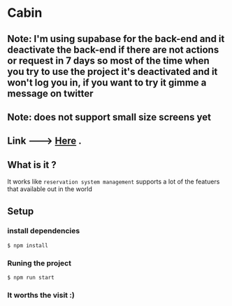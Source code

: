 # Cabin

## Note: I'm using supabase for the back-end and it deactivate the back-end if there are not actions or request in 7 days so most of the time when you try to use the project it's deactivated and it won't log you in, if you want to try it gimme a message on twitter 

 
## Note: does not support small size screens yet
## Link ---> [Here](https://cabin-kohl.vercel.app) .

## What is it ?

It works like `reservation system management` supports a lot of the featuers that available out in the world 

## Setup

### install dependencies

    $ npm install

### Runing the project

    $ npm run start

### It worths the visit :)
